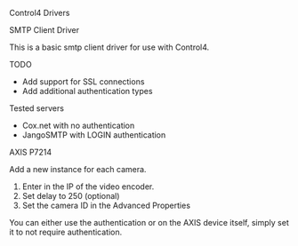 Control4 Drivers

SMTP Client Driver

This is a basic smtp client driver for use with Control4.

TODO
+ Add support for SSL connections
+ Add additional authentication types

Tested servers
+ Cox.net with no authentication
+ JangoSMTP with LOGIN authentication

AXIS P7214

Add a new instance for each camera. 

1. Enter in the IP of the video encoder.
2. Set delay to 250 (optional)
3. Set the camera ID in the Advanced Properties

You can either use the authentication or on the AXIS device itself, simply set it to not require authentication.